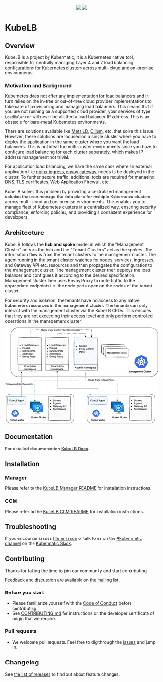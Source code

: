 <p align="center">
  <img src="docs/kubelb-logo.png#gh-light-mode-only" width="700px" />
  <img src="docs/kubelb-logo-dark.png#gh-dark-mode-only" width="700px" />
</p>

# KubeLB

## Overview

KubeLB is a project by Kubermatic, it is a Kubernetes native tool, responsible for centrally managing Layer 4 and 7 load balancing configurations for Kubernetes clusters across multi-cloud and on-premise environments.

### Motivation and Background

Kubernetes does not offer any implementation for load balancers and in turn relies on the in-tree or out-of-tree cloud provider implementations to take care of provisioning and managing load balancers. This means that if you are not running on a supported cloud provider, your services of type `LoadBalancer` will never be allotted a load balancer IP address. This is an obstacle for bare-metal Kubernetes environments.

There are solutions available like [MetalLB][2], [Cilium][3], etc. that solve this issue. However, these solutions are focused on a single cluster where you have to deploy the application in the same cluster where you want the load balancers. This is not ideal for multi-cluster environments since you have to configure load balancing for each cluster separately, which makes IP address management not trivial.

For application load balancing, we have the same case where an external application like [nginx-ingress][4], [envoy gateway][5], needs to be deployed in the cluster. To further secure traffic, additional tools are required for managing DNS, TLS certificates, Web Application Firewall, etc.

KubeLB solves this problem by providing a centralized management solution that can manage the data plane for multiple Kubernetes clusters across multi-cloud and on-premise environments. This enables you to manage fleet of Kubernetes clusters in a centralized way, ensuring security compliance, enforcing policies, and providing a consistent experience for developers.

## Architecture

KubeLB follows the **hub and spoke** model in which the "Management Cluster" acts as the hub and the "Tenant Clusters" act as the spokes. The information flow is from the tenant clusters to the management cluster. The agent running in the tenant cluster watches for nodes, services, ingresses, and Gateway API etc. resources and then propagates the configuration to the management cluster. The management cluster then deploys the load balancer and configures it according to the desired specification. Management cluster then uses Envoy Proxy to route traffic to the appropriate endpoints i.e. the node ports open on the nodes of the tenant cluster.

For security and isolation, the tenants have no access to any native kubernetes resources in the management cluster. The tenants can only interact with the management cluster via the KubeLB CRDs. This ensures that they are not exceeding their access level and only perform controlled operations in the management cluster.

![KubeLB Architecture](docs/kubelb-high-level-architecture.png)

## Documentation

For detailed documentation [KubeLB Docs][8].

## Installation

### Manager

Please refer to the [KubeLB Manager README](./charts/kubelb-manager/README.md) for installation instructions.

### CCM

Please refer to the [KubeLB CCM README](./charts/kubelb-ccm/README.md) for installation instructions.

## Troubleshooting

If you encounter issues [file an issue][1] or talk to us on the [#kubermatic channel][6] on the [Kubermatic Slack][7].

## Contributing

Thanks for taking the time to join our community and start contributing!

Feedback and discussion are available on [the mailing list][5].

### Before you start

- Please familiarize yourself with the [Code of Conduct][4] before contributing.
- See [CONTRIBUTING.md][2] for instructions on the developer certificate of origin that we require.

### Pull requests

- We welcome pull requests. Feel free to dig through the [issues][1] and jump in.

## Changelog

See [the list of releases][3] to find out about feature changes.

[1]: https://github.com/kubermatic/kubelb/issues
[2]: https://metallb.universe.tf
[3]: https://cilium.io/use-cases/load-balancer/
[4]: https://kubernetes.github.io/ingress-nginx/
[5]: https://gateway.envoyproxy.io/
[6]: https://kubermatic.slack.com/messages/kubermatic
[7]: http://slack.kubermatic.io/
[8]: https://docs.kubermatic.com/kubelb
